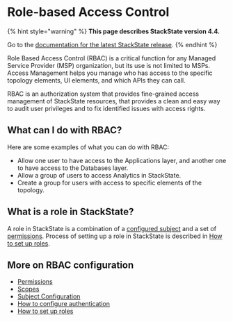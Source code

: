 # Role-based Access Control

{% hint style="warning" %}
**This page describes StackState version 4.4.**

Go to the [documentation for the latest StackState release](https://docs.stackstate.com/configure/security/rbac/role_based_access_control).
{% endhint %}

Role Based Access Control \(RBAC\) is a critical function for any Managed Service Provider \(MSP\) organization, but its use is not limited to MSPs. Access Management helps you manage who has access to the specific topology elements, UI elements, and which APIs they can call.

RBAC is an authorization system that provides fine-grained access management of StackState resources, that provides a clean and easy way to audit user privileges and to fix identified issues with access rights.

## What can I do with RBAC?

Here are some examples of what you can do with RBAC:

* Allow one user to have access to the Applications layer, and another one to have access to the Databases layer.
* Allow a group of users to access Analytics in StackState.
* Create a group for users with access to specific elements of the topology.

## What is a role in StackState?

A role in StackState is a combination of a [configured subject](rbac_subjects.md) and a set of [permissions](rbac_permissions.md). Process of setting up a role in StackState is described in [How to set up roles](rbac_roles.md).

## More on RBAC configuration

* [Permissions](rbac_permissions.md)
* [Scopes](rbac_scopes.md)
* [Subject Configuration](rbac_subjects.md)
* [How to configure authentication](../authentication/)
* [How to set up roles](rbac_roles.md)


